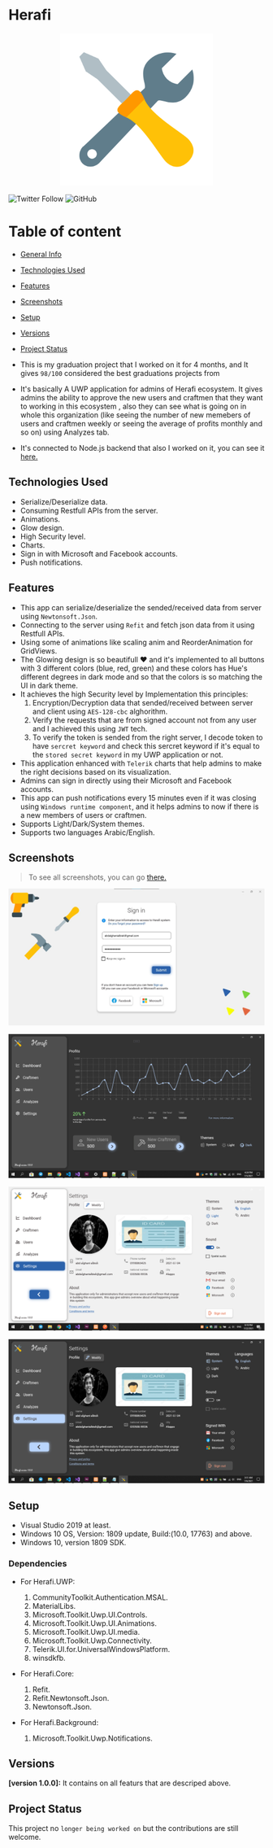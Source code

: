 # Herafi
<p align="center">
 <img width="300" height="300" src="https://github.com/AbdAlghaniAlbiek/Herafi/blob/master/Herafi.UWP/Assets/logo_400px.png"> 
</p>

![Twitter Follow](https://img.shields.io/twitter/follow/AbdAlbiek?style=social) ![GitHub](https://img.shields.io/github/license/AbdAlghaniAlbiek/SQLiteDBProject)

# Table of content
* [General Info](#general-information)
* [Technologies Used](#technologies-used)
* [Features](#features)
* [Screenshots](#screenshots)
* [Setup](#setup)
* [Versions](#versions)
* [Project Status](#project-status)

* This is my graduation project that I worked on it for 4 months, and It gives `98/100` considered the best graduations projects from
* It's basically A UWP application for admins of Herafi ecosystem. It gives admins the ability to approve the new users and craftmen that they want to working in this ecosystem , also they can see what is going on in whole this organization (like seeing the number of new memebers of users and craftmen weekly or seeing the average of profits monthly and so on) using Analyzes tab.
* It's connected to Node.js backend that also I worked on it, you can see it [here.](https://github.com/AbdAlghaniAlbiek/herafi_backend)

## Technologies Used
* Serialize/Deserialize data.
* Consuming Restfull APIs from the server.
* Animations.
* Glow design.
* High Security level.
* Charts.
* Sign in with Microsoft and Facebook accounts.
* Push notifications.


## Features
* This app can serialize/deserialize the sended/received data from server using `Newtonsoft.Json`.
* Connecting to the server using `Refit` and fetch json data from it using Restfull APIs.
* Using some of animations like scaling anim and ReorderAnimation for GridViews.
* The Glowing design is so beautifull ❤ and it's implemented to all buttons with 3 different colors (blue, red, green) and these colors has Hue's different degrees in dark mode and so that the colors is so matching the UI in dark theme.
* It achieves the high Security level by Implementation this principles:
  1. Encryption/Decryption data that sended/received between server and client using `AES-128-cbc` alghorithm.
  2. Verify the requests that are from signed account not from any user and I achieved this using `JWT` tech.
  3. To verify the token is sended from the right server, I decode token to have `sercret keyword` and check this sercret keyword if it's equal to the `stored secret keyword` in my UWP application or not.
* This application enhanced with `Telerik` charts that help admins to make the right decisions based on its visualization.
* Admins can sign in directly using their Microsoft and Facebook accounts.
* This app can push notifications every 15 minutes even if it was closing using `Windows runtime component`, and it helps admins to now if there is a new members of users or craftmen.
* Supports Light/Dark/System themes.
* Supports two languages Arabic/English.

## Screenshots
> To see all screenshots, you can go [there.](https://github.com/AbdAlghaniAlbiek/Herafi/tree/master/Herafi.UWP/Assets/Screenshots)
<p align="center">
 <img src="https://github.com/AbdAlghaniAlbiek/Herafi/blob/master/Herafi.UWP/Assets/Screenshots/SignIn_Light.jpg"> 
</p>
<p align="center">
 <img src="https://github.com/AbdAlghaniAlbiek/Herafi/blob/master/Herafi.UWP/Assets/Screenshots/Dashboard.png"> 
</p>
<p align="center">
 <img src="https://github.com/AbdAlghaniAlbiek/Herafi/blob/master/Herafi.UWP/Assets/Screenshots/Settings_Light.png"> 
</p>
<p align="center">
 <img src="https://github.com/AbdAlghaniAlbiek/Herafi/blob/master/Herafi.UWP/Assets/Screenshots/Settings_Dark.png"> 
</p>

## Setup
* Visual Studio 2019 at least.
* Windows 10 OS, Version: 1809 update, Build:(10.0, 17763) and above.
* Windows 10, version 1809 SDK.

### Dependencies
* For Herafi.UWP:
  1. CommunityToolkit.Authentication.MSAL.
  2. MaterialLibs.
  3. Microsoft.Toolkit.Uwp.UI.Controls.
  4. Microsoft.Toolkit.Uwp.UI.Animations.
  5. Microsoft.Toolkit.Uwp.UI.media.
  6. Microsoft.Toolkit.Uwp.Connectivity.
  7. Telerik.UI.for.UniversalWindowsPlatform.
  8. winsdkfb.

* For Herafi.Core:
  1. Refit.
  2. Refit.Newtonsoft.Json.
  3. Newtonsoft.Json.

* For Herafi.Background:
  1. Microsoft.Toolkit.Uwp.Notifications.
  
## Versions
**[version 1.0.0]:** It contains on all featurs that are descriped above.

## Project Status
This project no `longer being worked on` but the contributions are still welcome.


